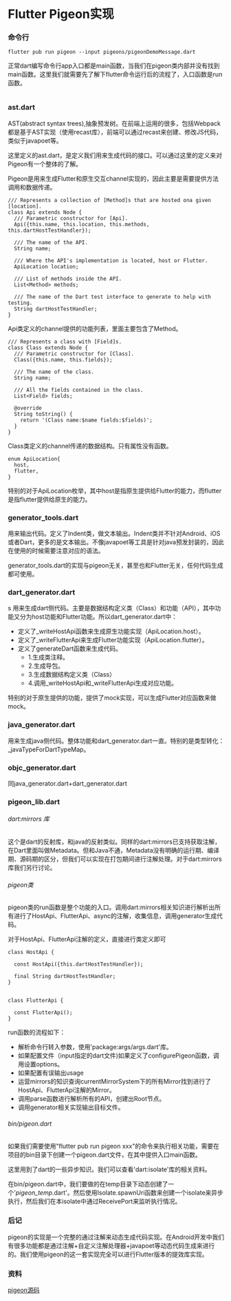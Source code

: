 Flutter Pigeon实现
==========================

### 命令行

```
flutter pub run pigeon --input pigeons/pigeonDemoMessage.dart
```

正常dart编写命令行app入口都是main函数，当我们在pigeon类内部并没有找到main函数。这里我们就需要先了解下flutter命令运行后的流程了，入口函数是run函数。

```

```


### ast.dart

AST(abstract syntax trees),抽象预发树。在前端上运用的很多，包括Webpack都是基于AST实现（使用recast库），前端可以通过recast来创建、修改JS代码，类似于javapoet等。


这里定义的ast.dart，是定义我们用来生成代码的接口。可以通过这里的定义来对Pigeon有一个整体的了解。

Pigeon是用来生成Flutter和原生交互channel实现的，因此主要是需要提供方法调用和数据传递。

```
/// Represents a collection of [Method]s that are hosted ona given [location].
class Api extends Node {
  /// Parametric constructor for [Api].
  Api({this.name, this.location, this.methods, this.dartHostTestHandler});

  /// The name of the API.
  String name;

  /// Where the API's implementation is located, host or Flutter.
  ApiLocation location;

  /// List of methods inside the API.
  List<Method> methods;

  /// The name of the Dart test interface to generate to help with testing.
  String dartHostTestHandler;
}
```

Api类定义的channel提供的功能列表，里面主要包含了Method。

```
/// Represents a class with [Field]s.
class Class extends Node {
  /// Parametric constructor for [Class].
  Class({this.name, this.fields});

  /// The name of the class.
  String name;

  /// All the fields contained in the class.
  List<Field> fields;

  @override
  String toString() {
    return '(Class name:$name fields:$fields)';
  }
}
```

Class类定义的channel传递的数据结构。只有属性没有函数。

```
enum ApiLocation{
  host,
  flutter,
}

```

特别的对于ApiLocation枚举，其中host是指原生提供给Flutter的能力，而flutter是指flutter提供给原生的能力。

### generator_tools.dart

用来输出代码。定义了Indent类，做文本输出。Indent类并不针对Android、iOS或者Dart，更多的是文本输出。不像javapoet等工具是针对java预发封装的，因此在使用的时候需要注意对应的语法。

generator_tools.dart的实现与pigeon无关，甚至也和Flutter无关，任何代码生成都可使用。

### dart_generator.dart
s
用来生成dart侧代码。主要是数据结构定义类（Class）和功能（API），其中功能又分为host功能和Flutter功能。所以dart_generator.dart中：

* 定义了_writeHostApi函数来生成原生功能实现（ApiLocation.host）。
* 定义了_writeFlutterApi来生成Flutter功能实现（ApiLocation.flutter）。
* 定义了generateDart函数来生成代码。
    - 1.生成类注释。
    - 2.生成导包。
    - 3.生成数据结构定义类（Class）
    - 4.调用_writeHostApi和_writeFlutterApi生成对应功能。

特别的对于原生提供的功能，提供了mock实现，可以生成Flutter对应函数来做mock。

### java_generator.dart
用来生成java侧代码。整体功能和dart_generator.dart一直。特别的是类型转化：_javaTypeForDartTypeMap。

### objc_generator.dart

同java_generator.dart+dart_generator.dart

### pigeon_lib.dart

###### dart:mirrors 库
这个是dart的反射库，和java的反射类似。同样的dart:mirrors已支持获取注解，在Dart里面叫做Metadata。但和Java不通，Metadata没有明确的运行期、编译期、源码期的区分，但我们可以实现在打包期间进行注解处理。对于dart:mirrors库我们另行讨论。


###### pigeon类
pigeon类的run函数是整个功能的入口。调用dart:mirrors相关知识进行解析出所有进行了HostApi、FlutterApi、async的注解，收集信息，调用generator生成代码。

对于HostApi、FlutterApi注解的定义，直接进行类定义即可

```
class HostApi {

  const HostApi({this.dartHostTestHandler});

  final String dartHostTestHandler;
}


class FlutterApi {

  const FlutterApi();
}

```

run函数的流程如下：

* 解析命令行转入参数，使用'package:args/args.dart'库。
* 如果配置文件（input指定的dart文件)如果定义了configurePigeon函数，调用设置options。
* 如果配置有误输出usage
* 运营mirrors的知识查询currentMirrorSystem下的所有Mirror找到进行了HostApi、FlutterApi注解的Mirror。
* 调用parse函数进行解析所有的API，创建出Root节点。
* 调用generator相关实现输出目标文件。

###### bin/pigeon.dart

如果我们需要使用"flutter pub run pigeon xxx"的命令来执行相关功能，需要在项目的bin目录下创建一个pigeon.dart文件，在其中提供入口main函数。

这里用到了dart的一些异步知识。我们可以查看'dart:isolate'库的相关资料。

在bin/pigeon.dart中，我们要做的在temp目录下动态创建了一个'_pigeon_temp_.dart'。然后使用Isolate.spawnUri函数来创建一个isolate来异步执行，然后我们在本isolate中通过ReceivePort来监听执行情况。

### 后记
pigeon的实现是一个完整的通过注解来动态生成代码实现。在Android开发中我们有很多功能都是通过注解+自定义注解处理器+javapoet等动态代码生成来进行的。我们使用pigeon的这一套实现完全可以进行Flutter版本的提效库实现。


### 资料

<a href="https://github.com/flutter/packages/tree/master/packages/pigeon">pigeon源码</a>
